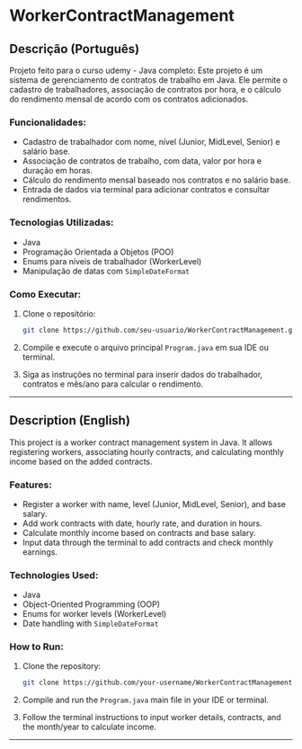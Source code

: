 # WorkerContractManagement

## Descrição (Português)
Projeto feito para o curso udemy - Java completo:
Este projeto é um sistema de gerenciamento de contratos de trabalho em Java. Ele permite o cadastro de trabalhadores, associação de contratos por hora, e o cálculo do rendimento mensal de acordo com os contratos adicionados.

### Funcionalidades:
- Cadastro de trabalhador com nome, nível (Junior, MidLevel, Senior) e salário base.
- Associação de contratos de trabalho, com data, valor por hora e duração em horas.
- Cálculo do rendimento mensal baseado nos contratos e no salário base.
- Entrada de dados via terminal para adicionar contratos e consultar rendimentos.

### Tecnologias Utilizadas:
- Java
- Programação Orientada a Objetos (POO)
- Enums para níveis de trabalhador (WorkerLevel)
- Manipulação de datas com `SimpleDateFormat`

### Como Executar:
1. Clone o repositório:
   ```bash
   git clone https://github.com/seu-usuario/WorkerContractManagement.git
   ```
2. Compile e execute o arquivo principal `Program.java` em sua IDE ou terminal.

3. Siga as instruções no terminal para inserir dados do trabalhador, contratos e mês/ano para calcular o rendimento.

---

## Description (English)

This project is a worker contract management system in Java. It allows registering workers, associating hourly contracts, and calculating monthly income based on the added contracts.

### Features:
- Register a worker with name, level (Junior, MidLevel, Senior), and base salary.
- Add work contracts with date, hourly rate, and duration in hours.
- Calculate monthly income based on contracts and base salary.
- Input data through the terminal to add contracts and check monthly earnings.

### Technologies Used:
- Java
- Object-Oriented Programming (OOP)
- Enums for worker levels (WorkerLevel)
- Date handling with `SimpleDateFormat`

### How to Run:
1. Clone the repository:
   ```bash
   git clone https://github.com/your-username/WorkerContractManagement.git
   ```
2. Compile and run the `Program.java` main file in your IDE or terminal.

3. Follow the terminal instructions to input worker details, contracts, and the month/year to calculate income.

---

